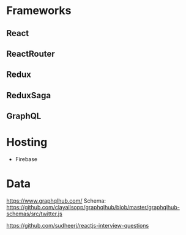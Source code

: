 
# Frameworks
## React
## ReactRouter
## Redux
## ReduxSaga
## GraphQL

# Hosting
- Firebase

# Data
https://www.graphqlhub.com/
Schema: https://github.com/clayallsopp/graphqlhub/blob/master/graphqlhub-schemas/src/twitter.js

https://github.com/sudheerj/reactjs-interview-questions
